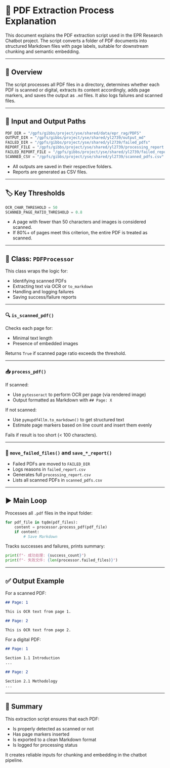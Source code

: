 # 📄 PDF Extraction Process Explanation

This document explains the PDF extraction script used in the EPR Research Chatbot project. The script converts a folder of PDF documents into structured Markdown files with page labels, suitable for downstream chunking and semantic embedding.

---

## 🧩 Overview

The script processes all PDF files in a directory, determines whether each PDF is scanned or digital, extracts its content accordingly, adds page markers, and saves the output as `.md` files. It also logs failures and scanned files.

---

## 📁 Input and Output Paths

```python
PDF_DIR = "/gpfs/gibbs/project/yse/shared/data/epr_rag/PDFS"
OUTPUT_DIR = "/gpfs/gibbs/project/yse/shared/yl2739/output_md"
FAILED_DIR = "/gpfs/gibbs/project/yse/shared/yl2739/failed_pdfs"
REPORT_FILE = "/gpfs/gibbs/project/yse/shared/yl2739/processing_report.csv"
FAILED_REPORT_FILE = "/gpfs/gibbs/project/yse/shared/yl2739/failed_report.csv"
SCANNED_CSV = "/gpfs/gibbs/project/yse/shared/yl2739/scanned_pdfs.csv"
```

* All outputs are saved in their respective folders.
* Reports are generated as CSV files.

---

## 🏷️ Key Thresholds

```python
OCR_CHAR_THRESHOLD = 50
SCANNED_PAGE_RATIO_THRESHOLD = 0.8
```

* A page with fewer than 50 characters and images is considered scanned.
* If 80%+ of pages meet this criterion, the entire PDF is treated as scanned.

---

## 🧠 Class: `PDFProcessor`

This class wraps the logic for:

* Identifying scanned PDFs
* Extracting text via OCR or `to_markdown`
* Handling and logging failures
* Saving success/failure reports

---

### 🔍 `is_scanned_pdf()`

Checks each page for:

* Minimal text length
* Presence of embedded images

Returns `True` if scanned page ratio exceeds the threshold.

---

### 📥 `process_pdf()`

If scanned:

* Use `pytesseract` to perform OCR per page (via rendered image)
* Output formatted as Markdown with `## Page: X`

If not scanned:

* Use `pymupdf4llm.to_markdown()` to get structured text
* Estimate page markers based on line count and insert them evenly

Fails if result is too short (< 100 characters).

---

### 🧹 `move_failed_files()` and `save_*_report()`

* Failed PDFs are moved to `FAILED_DIR`
* Logs reasons in `failed_report.csv`
* Generates full `processing_report.csv`
* Lists all scanned PDFs in `scanned_pdfs.csv`

---

## ▶️ Main Loop

Processes all `.pdf` files in the input folder:

```python
for pdf_file in tqdm(pdf_files):
    content = processor.process_pdf(pdf_file)
    if content:
        # Save Markdown
```

Tracks successes and failures, prints summary:

```python
print(f"- 成功处理: {success_count}")
print(f"- 失败文件: {len(processor.failed_files)}")
```

---

## ✅ Output Example

For a scanned PDF:

```md
## Page: 1

This is OCR text from page 1.

## Page: 2

This is OCR text from page 2.
```

For a digital PDF:

```md
## Page: 1

Section 1.1 Introduction
...

## Page: 2

Section 2.1 Methodology
...
```

---

## 🧾 Summary

This extraction script ensures that each PDF:

* Is properly detected as scanned or not
* Has page markers inserted
* Is exported to a clean Markdown format
* Is logged for processing status

It creates reliable inputs for chunking and embedding in the chatbot pipeline.
